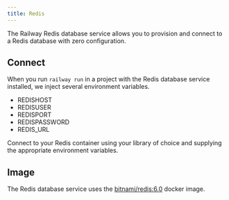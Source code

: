 ```yaml
---
title: Redis
---
```


The Railway Redis database service allows you to provision and connect to a
Redis database with zero configuration.

## Connect

When you run `railway run` in a project with the Redis database service installed, we inject several environment variables.

- REDISHOST
- REDISUSER
- REDISPORT
- REDISPASSWORD
- REDIS_URL

Connect to your Redis container using your library of choice and supplying the
appropriate environment variables.

## Image

The Redis database service uses the [bitnami/redis:6.0](https://hub.docker.com/r/bitnami/redis/) docker image.
